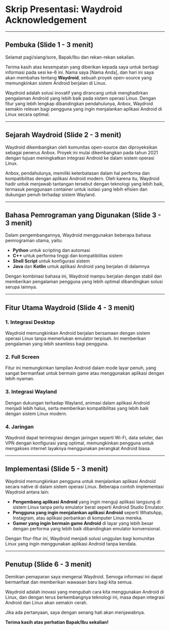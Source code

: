 # **Skrip Presentasi: Waydroid Acknowledgement**

---

## **Pembuka (Slide 1 - 3 menit)**

Selamat pagi/siang/sore, Bapak/Ibu dan rekan-rekan sekalian.

Terima kasih atas kesempatan yang diberikan kepada saya untuk berbagi informasi pada sesi ke-6 ini. Nama saya [Nama Anda], dan hari ini saya akan membahas tentang **Waydroid**, sebuah proyek open-source yang memungkinkan sistem Android berjalan di Linux.

Waydroid adalah solusi inovatif yang dirancang untuk menghadirkan pengalaman Android yang lebih baik pada sistem operasi Linux. Dengan fitur yang lebih lengkap dibandingkan pendahulunya, Anbox, Waydroid semakin relevan bagi pengguna yang ingin menjalankan aplikasi Android di Linux secara optimal.

---

## **Sejarah Waydroid (Slide 2 - 3 menit)**

Waydroid dikembangkan oleh komunitas open-source dan diproyeksikan sebagai penerus Anbox. Proyek ini mulai dikembangkan pada tahun 2021 dengan tujuan meningkatkan integrasi Android ke dalam sistem operasi Linux.

Anbox, pendahulunya, memiliki keterbatasan dalam hal performa dan kompatibilitas dengan aplikasi Android modern. Oleh karena itu, Waydroid hadir untuk menjawab tantangan tersebut dengan teknologi yang lebih baik, termasuk penggunaan container untuk isolasi yang lebih efisien dan dukungan penuh terhadap sistem Wayland.

---

## **Bahasa Pemrograman yang Digunakan (Slide 3 - 3 menit)**

Dalam pengembangannya, Waydroid menggunakan beberapa bahasa pemrograman utama, yaitu:
- **Python** untuk scripting dan automasi
- **C++** untuk performa tinggi dan kompatibilitas sistem
- **Shell Script** untuk konfigurasi sistem
- **Java** dan **Kotlin** untuk aplikasi Android yang berjalan di dalamnya

Dengan kombinasi bahasa ini, Waydroid mampu berjalan dengan stabil dan memberikan pengalaman pengguna yang lebih optimal dibandingkan solusi serupa lainnya.

---

## **Fitur Utama Waydroid (Slide 4 - 3 menit)**

### **1. Integrasi Desktop**
Waydroid memungkinkan Android berjalan bersamaan dengan sistem operasi Linux tanpa memerlukan emulator terpisah. Ini memberikan pengalaman yang lebih seamless bagi pengguna.

### **2. Full Screen**
Fitur ini memungkinkan tampilan Android dalam mode layar penuh, yang sangat bermanfaat untuk bermain game atau menggunakan aplikasi dengan lebih nyaman.

### **3. Integrasi Wayland**
Dengan dukungan terhadap Wayland, animasi dalam aplikasi Android menjadi lebih halus, serta memberikan kompatibilitas yang lebih baik dengan sistem Linux modern.

### **4. Jaringan**
Waydroid dapat terintegrasi dengan jaringan seperti Wi-Fi, data seluler, dan VPN dengan konfigurasi yang optimal, memungkinkan pengguna untuk mengakses internet layaknya menggunakan perangkat Android biasa.

---

## **Implementasi (Slide 5 - 3 menit)**

Waydroid memungkinkan pengguna untuk menjalankan aplikasi Android secara native di dalam sistem operasi Linux. Beberapa contoh implementasi Waydroid antara lain:

- **Pengembang aplikasi Android** yang ingin menguji aplikasi langsung di sistem Linux tanpa perlu emulator berat seperti Android Studio Emulator.
- **Pengguna yang ingin menjalankan aplikasi Android** seperti WhatsApp, Instagram, atau aplikasi perbankan di komputer Linux mereka.
- **Gamer yang ingin bermain game Android** di layar yang lebih besar dengan performa yang lebih baik dibandingkan emulator konvensional.

Dengan fitur-fitur ini, Waydroid menjadi solusi unggulan bagi komunitas Linux yang ingin menggunakan aplikasi Android tanpa kendala.

---

## **Penutup (Slide 6 - 3 menit)**

Demikian pemaparan saya mengenai Waydroid. Semoga informasi ini dapat bermanfaat dan memberikan wawasan baru bagi kita semua.

Waydroid adalah inovasi yang mengubah cara kita menggunakan Android di Linux, dan dengan terus berkembangnya teknologi ini, masa depan integrasi Android dan Linux akan semakin cerah.

Jika ada pertanyaan, saya dengan senang hati akan menjawabnya.

**Terima kasih atas perhatian Bapak/Ibu sekalian!**
